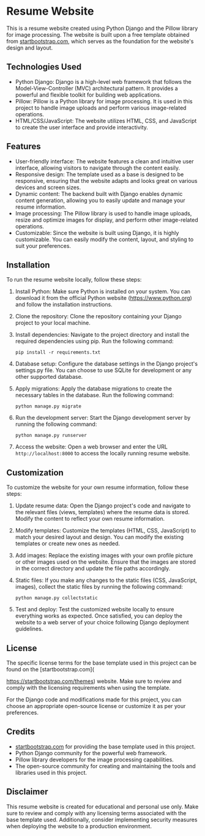 # Resume Website

This is a resume website created using Python Django and the Pillow library for image processing. The website is built upon a free template obtained from [startbootstrap.com](https://startbootstrap.com/themes), which serves as the foundation for the website's design and layout.

## Technologies Used

- Python Django: Django is a high-level web framework that follows the Model-View-Controller (MVC) architectural pattern. It provides a powerful and flexible toolkit for building web applications.
- Pillow: Pillow is a Python library for image processing. It is used in this project to handle image uploads and perform various image-related operations.
- HTML/CSS/JavaScript: The website utilizes HTML, CSS, and JavaScript to create the user interface and provide interactivity.

## Features

- User-friendly interface: The website features a clean and intuitive user interface, allowing visitors to navigate through the content easily.
- Responsive design: The template used as a base is designed to be responsive, ensuring that the website adapts and looks great on various devices and screen sizes.
- Dynamic content: The backend built with Django enables dynamic content generation, allowing you to easily update and manage your resume information.
- Image processing: The Pillow library is used to handle image uploads, resize and optimize images for display, and perform other image-related operations.
- Customizable: Since the website is built using Django, it is highly customizable. You can easily modify the content, layout, and styling to suit your preferences.

## Installation

To run the resume website locally, follow these steps:

1. Install Python: Make sure Python is installed on your system. You can download it from the official Python website (https://www.python.org) and follow the installation instructions.

2. Clone the repository: Clone the repository containing your Django project to your local machine.

3. Install dependencies: Navigate to the project directory and install the required dependencies using pip. Run the following command:

   ```
   pip install -r requirements.txt
   ```

4. Database setup: Configure the database settings in the Django project's settings.py file. You can choose to use SQLite for development or any other supported database.

5. Apply migrations: Apply the database migrations to create the necessary tables in the database. Run the following command:

   ```
   python manage.py migrate
   ```

6. Run the development server: Start the Django development server by running the following command:

   ```
   python manage.py runserver
   ```

7. Access the website: Open a web browser and enter the URL `http://localhost:8000` to access the locally running resume website.

## Customization

To customize the website for your own resume information, follow these steps:

1. Update resume data: Open the Django project's code and navigate to the relevant files (views, templates) where the resume data is stored. Modify the content to reflect your own resume information.

2. Modify templates: Customize the templates (HTML, CSS, JavaScript) to match your desired layout and design. You can modify the existing templates or create new ones as needed.

3. Add images: Replace the existing images with your own profile picture or other images used on the website. Ensure that the images are stored in the correct directory and update the file paths accordingly.

4. Static files: If you make any changes to the static files (CSS, JavaScript, images), collect the static files by running the following command:

   ```
   python manage.py collectstatic
   ```

5. Test and deploy: Test the customized website locally to ensure everything works as expected. Once satisfied, you can deploy the website to a web server of your choice following Django deployment guidelines.

## License

The specific license terms for the base template used in this project can be found on the [startbootstrap.com](

https://startbootstrap.com/themes) website. Make sure to review and comply with the licensing requirements when using the template.

For the Django code and modifications made for this project, you can choose an appropriate open-source license or customize it as per your preferences.

## Credits

- [startbootstrap.com](https://startbootstrap.com/themes) for providing the base template used in this project.
- Python Django community for the powerful web framework.
- Pillow library developers for the image processing capabilities.
- The open-source community for creating and maintaining the tools and libraries used in this project.

## Disclaimer

This resume website is created for educational and personal use only. Make sure to review and comply with any licensing terms associated with the base template used. Additionally, consider implementing security measures when deploying the website to a production environment.